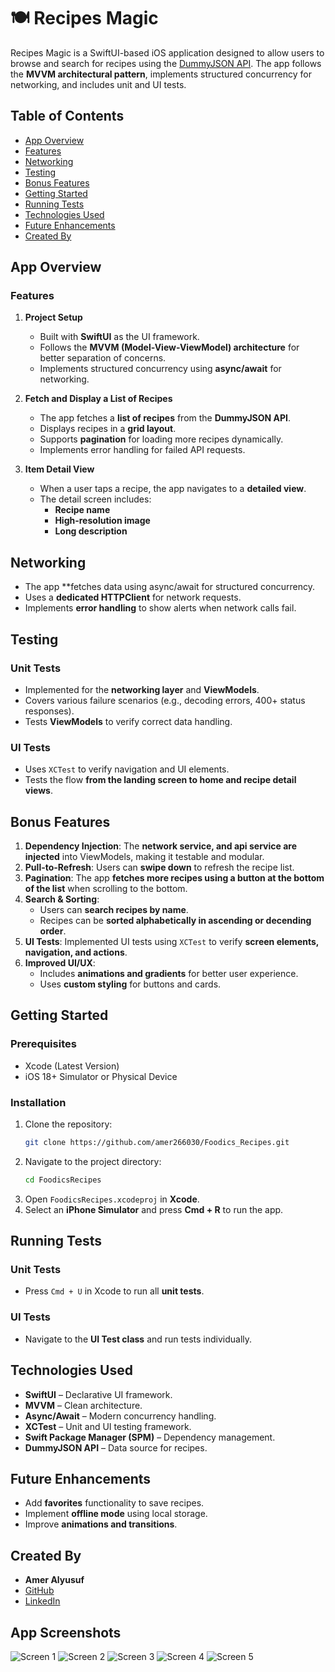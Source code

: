 # 🍽️ Recipes Magic

Recipes Magic is a SwiftUI-based iOS application designed to allow users to browse and search for recipes using the [DummyJSON API](https://dummyjson.com/docs). The app follows the **MVVM architectural pattern**, implements structured concurrency for networking, and includes unit and UI tests.

## Table of Contents

- [App Overview](#app-overview)
- [Features](#features)
- [Networking](#networking)
- [Testing](#testing)
- [Bonus Features](#bonus-features)
- [Getting Started](#getting-started)
- [Running Tests](#running-tests)
- [Technologies Used](#technologies-used)
- [Future Enhancements](#future-enhancements)
- [Created By](#created-by)

## App Overview

### Features

1. **Project Setup**

   - Built with **SwiftUI** as the UI framework.
   - Follows the **MVVM (Model-View-ViewModel) architecture** for better separation of concerns.
   - Implements structured concurrency using **async/await** for networking.

2. **Fetch and Display a List of Recipes**

   - The app fetches a **list of recipes** from the **DummyJSON API**.
   - Displays recipes in a **grid layout**.
   - Supports **pagination** for loading more recipes dynamically.
   - Implements error handling for failed API requests.

3. **Item Detail View**

   - When a user taps a recipe, the app navigates to a **detailed view**.
   - The detail screen includes:
     - **Recipe name**
     - **High-resolution image**
     - **Long description**

## Networking

- The app **fetches data using async/await for structured concurrency.
- Uses a **dedicated HTTPClient** for network requests.
- Implements **error handling** to show alerts when network calls fail.

## Testing

### **Unit Tests**

- Implemented for the **networking layer** and **ViewModels**.
- Covers various failure scenarios (e.g., decoding errors, 400+ status responses).
- Tests **ViewModels** to verify correct data handling.

### **UI Tests**

- Uses `XCTest` to verify navigation and UI elements.
- Tests the flow **from the landing screen to home and recipe detail views**.

## Bonus Features

1. **Dependency Injection**: The **network service, and api service are injected** into ViewModels, making it testable and modular.
2. **Pull-to-Refresh**: Users can **swipe down** to refresh the recipe list.
3. **Pagination**: The app **fetches more recipes using a button at the bottom of the list** when scrolling to the bottom.
4. **Search & Sorting**:
   - Users can **search recipes by name**.
   - Recipes can be **sorted alphabetically in ascending or decending order**.
5. **UI Tests**: Implemented UI tests using `XCTest` to verify **screen elements, navigation, and actions**.
6. **Improved UI/UX**:
   - Includes **animations and gradients** for better user experience.
   - Uses **custom styling** for buttons and cards.

## Getting Started

### Prerequisites

- Xcode (Latest Version)
- iOS 18+ Simulator or Physical Device

### Installation

1. Clone the repository:
   ```bash
   git clone https://github.com/amer266030/Foodics_Recipes.git
   ```
2. Navigate to the project directory:
   ```bash
   cd FoodicsRecipes
   ```
3. Open `FoodicsRecipes.xcodeproj` in **Xcode**.
4. Select an **iPhone Simulator** and press **Cmd + R** to run the app.

## Running Tests

### **Unit Tests**

- Press `Cmd + U` in Xcode to run all **unit tests**.

### **UI Tests**

- Navigate to the **UI Test class** and run tests individually.

## Technologies Used

- **SwiftUI** – Declarative UI framework.
- **MVVM** – Clean architecture.
- **Async/Await** – Modern concurrency handling.
- **XCTest** – Unit and UI testing framework.
- **Swift Package Manager (SPM)** – Dependency management.
- **DummyJSON API** – Data source for recipes.

## Future Enhancements

- Add **favorites** functionality to save recipes.
- Implement **offline mode** using local storage.
- Improve **animations and transitions**.

## Created By

- **Amer Alyusuf**
- [GitHub](https://github.com/amer266030)
- [LinkedIn](https://www.linkedin.com/in/amer-alyusuf)

## App Screenshots

![Screen 1](screens/screen1.jpg)
![Screen 2](screens/screen2.jpg)
![Screen 3](screens/screen3.jpg)
![Screen 4](screens/screen4.jpg)
![Screen 5](screens/screen5.jpg)